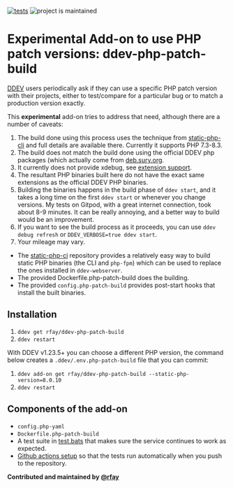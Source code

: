 [![tests](https://github.com/rfay/ddev-php-patch-build/actions/workflows/tests.yml/badge.svg)](https://github.com/rfay/ddev-php-patch-build/actions/workflows/tests.yml) ![project is maintained](https://img.shields.io/maintenance/yes/2025.svg)

# Experimental Add-on to use PHP patch versions: ddev-php-patch-build

[DDEV](https://ddev.com) users periodically ask if they can use a specific PHP patch version with their projects, either to test/compare for a particular bug or to match a production version exactly.

This **experimental** add-on tries to address that need, although there are a number of caveats:

1. The build done using this process uses the technique from [static-php-cli](https://github.com/crazywhalecc/static-php-cli) and full details are available there. Currently it supports PHP 7.3-8.3.
2. The build does not match the build done using the official DDEV php packages (which actually come from [deb.sury.org](https://deb.sury.org/).
3. It currently does not provide xdebug, see [extension support](https://static-php.dev/en/guide/extension-notes.html).
4. The resultant PHP binaries built here do not have the exact same extensions as the official DDEV PHP binaries.
5. Building the binaries happens in the build phase of `ddev start`, and it takes a long time on the first `ddev start` or whenever you change versions. My tests on Gitpod, with a great internet connection, took about 8-9 minutes. It can be really annoying, and a better way to build would be an improvement.
6. If you want to see the build process as it proceeds, you can use `ddev debug refresh` or `DDEV_VERBOSE=true ddev start`.
7. Your mileage may vary.

* The [static-php-ci](https://github.com/crazywhalecc/static-php-cli) repository provides a relatively easy way to build static PHP binaries (the CLI and `php-fpm`) which can be used to replace the ones installed in `ddev-webserver`.
* The provided Dockerfile.php-patch-build does the building.
* The provided `config.php-patch-build` provides post-start hooks that install the built binaries.

## Installation

1. `ddev get rfay/ddev-php-patch-build`
2. `ddev restart`

With DDEV v1.23.5+ you can choose a different PHP version, the command below creates a `.ddev/.env.php-patch-build` file that you can commit:

1. `ddev add-on get rfay/ddev-php-patch-build --static-php-version=8.0.10`
2. `ddev restart`

## Components of the add-on

* `config.php-yaml`
* `Dockerfile.php-patch-build`
* A test suite in [test.bats](tests/test.bats) that makes sure the service continues to work as expected.
* [Github actions setup](.github/workflows/tests.yml) so that the tests run automatically when you push to the repository.


**Contributed and maintained by [@rfay](https://github.com/rfay)**
